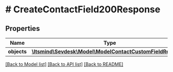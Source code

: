 # # CreateContactField200Response

## Properties

Name | Type | Description | Notes
------------ | ------------- | ------------- | -------------
**objects** | [**\Itsmind\Sevdesk\Model\ModelContactCustomFieldResponse**](ModelContactCustomFieldResponse.md) |  | [optional]

[[Back to Model list]](../../README.md#models) [[Back to API list]](../../README.md#endpoints) [[Back to README]](../../README.md)
